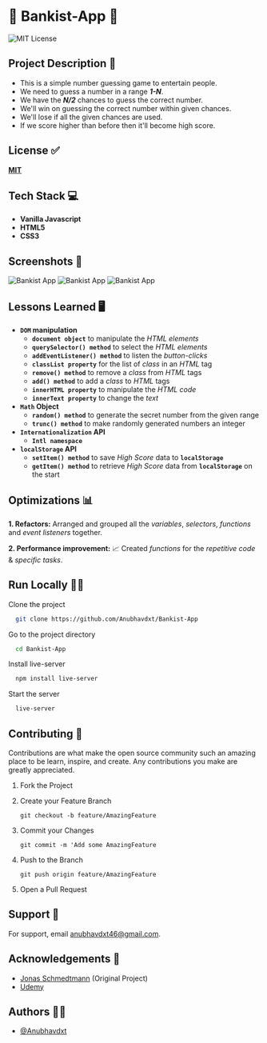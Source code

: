 # 🏦 Bankist-App 🏦

![MIT License](https://img.shields.io/apm/l/atomic-design-ui.svg?)

## Project Description 📑

- This is a simple number guessing game to entertain people.
- We need to guess a number in a range _**1-N**_.
- We have the _**N/2**_ chances to guess the correct number.
- We'll win on guessing the correct number within given chances.
- We'll lose if all the given chances are used.
- If we score higher than before then it'll become high score.

## License ✅

[**MIT**](https://github.com/Anubhavdxt/Bankist-App/blob/master/LICENSE)

## Tech Stack 💻

- **Vanilla Javascript**
- **HTML5**
- **CSS3**

## Screenshots 📸

![Bankist App](/views)
![Bankist App](/views)
![Bankist App](/views)

## Lessons Learned 🖥️

- **`DOM` manipulation**
  - **`document object`** to manipulate the _HTML elements_
  - **`querySelector() method`** to select the _HTML elements_
  - **`addEventListener() method`** to listen the _button-clicks_
  - **`classList property`** for the list of _class_ in an _HTML_ tag
  - **`remove() method`** to remove a _class_ from _HTML_ tags
  - **`add() method`** to add a _class_ to _HTML_ tags
  - **`innerHTML property`** to manipulate the _HTML code_
  - **`innerText property`** to change the _text_
- **`Math` Object**
  - **`random() method`** to generate the secret number from the given range
  - **`trunc() method`** to make randomly generated numbers an integer
- **`Internationalization` API**
  - **`Intl namespace`**
- **`localStorage` API**
  - **`setItem() method`** to save _High Score_ data to **`localStorage`**
  - **`getItem() method`** to retrieve _High Score_ data from **`localStorage`** on the start

## Optimizations 📊

**1. Refactors:**
Arranged and grouped all the _variables_, _selectors_, _functions_ and _event listeners_ together.

**2. Performance improvement:** 📈
Created _functions_ for the _repetitive code_ & _specific tasks_.

## Run Locally 🧑‍💻

Clone the project

```bash
  git clone https://github.com/Anubhavdxt/Bankist-App
```

Go to the project directory

```bash
  cd Bankist-App
```

Install live-server

```bash
  npm install live-server
```

Start the server

```bash
  live-server
```

## Contributing 🤝

Contributions are what make the open source community such an amazing place to be learn, inspire, and create. Any contributions you make are greatly appreciated.

1. Fork the Project
2. Create your Feature Branch

   ```git
   git checkout -b feature/AmazingFeature
   ```

3. Commit your Changes

   ```git
   git commit -m 'Add some AmazingFeature
   ```

4. Push to the Branch

   ```git
   git push origin feature/AmazingFeature
   ```

5. Open a Pull Request

## Support 📧

For support, email anubhavdxt46@gmail.com.

## Acknowledgements 🙏

- [Jonas Schmedtmann](https://www.udemy.com/user/jonasschmedtmann/) (Original Project)
- [Udemy](https://www.udemy.com)

## Authors 👨‍💻

- [@Anubhavdxt](https://www.github.com/Anubhavdxt)
